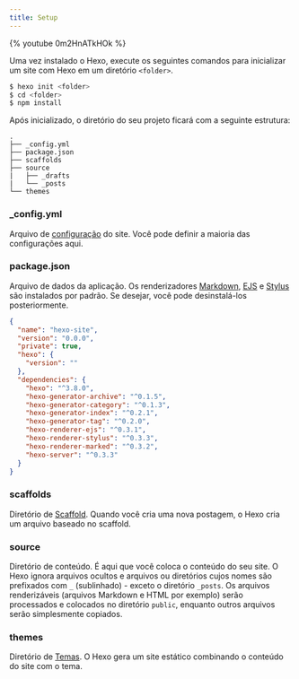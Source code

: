 ```yaml
---
title: Setup
---
```


{% youtube 0m2HnATkHOk %}

Uma vez instalado o Hexo, execute os seguintes comandos para inicializar um site com Hexo em um diretório `<folder>`.

``` bash
$ hexo init <folder>
$ cd <folder>
$ npm install
```

Após inicializado, o diretório do seu projeto ficará com a seguinte estrutura:

``` plain
.
├── _config.yml
├── package.json
├── scaffolds
├── source
|   ├── _drafts
|   └── _posts
└── themes
```

### _config.yml

Arquivo de [configuração](configuration.html) do site. Você pode definir a maioria das configurações aqui.

### package.json

Arquivo de dados da aplicação. Os renderizadores [Markdown](http://daringfireball.net/projects/markdown/), [EJS](https://www.ejs.co/) e [Stylus](http://learnboost.github.io/stylus/) são instalados por padrão. Se desejar, você pode desinstalá-los posteriormente.

``` json package.json
{
  "name": "hexo-site",
  "version": "0.0.0",
  "private": true,
  "hexo": {
    "version": ""
  },
  "dependencies": {
    "hexo": "^3.8.0",
    "hexo-generator-archive": "^0.1.5",
    "hexo-generator-category": "^0.1.3",
    "hexo-generator-index": "^0.2.1",
    "hexo-generator-tag": "^0.2.0",
    "hexo-renderer-ejs": "^0.3.1",
    "hexo-renderer-stylus": "^0.3.3",
    "hexo-renderer-marked": "^0.3.2",
    "hexo-server": "^0.3.3"
  }
}
```

### scaffolds

Diretório de [Scaffold](writing.html#Scaffolds). Quando você cria uma nova postagem, o Hexo cria um arquivo baseado no scaffold.

### source

Diretório de conteúdo. É aqui que você coloca o conteúdo do seu site. O Hexo ignora arquivos ocultos e arquivos ou diretórios cujos nomes são prefixados com `_` (sublinhado) - exceto o diretório `_posts`. Os arquivos renderizáveis (arquivos Markdown e HTML por exemplo) serão processados e colocados no diretório `public`, enquanto outros arquivos serão simplesmente copiados.

### themes

Diretório de [Temas](themes.html). O Hexo gera um site estático combinando o conteúdo do site com o tema.
